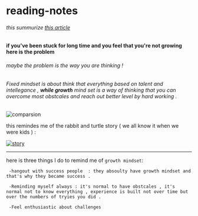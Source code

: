 # reading-notes



###### this summurize [this article](https://www.atlassian.com/blog/inside-atlassian/growth-mindset) 

#### if you've been stuck for long time and you feel that you're not growing here is the problem 


###### maybe the problem is the way you are thinking ! 
###### Fixed mindset is about think that everything based on talent and intellegance , **while growth** mind set is a way of thinking that you can overcome most obstcales and reach out better level by hard working . 

![comparsion](https://3kllhk1ibq34qk6sp3bhtox1-wpengine.netdna-ssl.com/wp-content/uploads/NewGrowthMindset2.png)

  
  this remindes me of the rabbit and turtle story ( we all know it when we were kids ) : 
  
  [![story](http://img.youtube.com/vi/_sslVJS7Gvk/0.jpg)](https://www.youtube.com/watch?v=_sslVJS7Gvk )
  
  
  ---
  
 here is three things I do to remind me of `growth mindset`: 
 
     -hangout with success people  : they absoulty have growth mindset and that's why they became success . 

     -Reminding myself always : it's normal to have obstcales , it's normal not to know everything , experience is built not over time but over the numbers of tryies you did . 

     -Feel enthusiastic about challenges 

 
 
